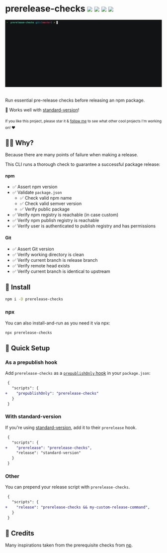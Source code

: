# prerelease-checks <a href="https://npm.im/prerelease-checks"><img src="https://badgen.net/npm/v/prerelease-checks"></a> <a href="https://npm.im/prerelease-checks"><img src="https://badgen.net/npm/dm/prerelease-checks"></a> <a href="https://packagephobia.now.sh/result?p=prerelease-checks"><img src="https://packagephobia.now.sh/badge?p=prerelease-checks"></a> <a href="https://bundlephobia.com/result?p=prerelease-checks"><img src="https://badgen.net/bundlephobia/minzip/prerelease-checks"></a>

<img src=".github/preview.gif">

<br>
<br>

Run essential pre-release checks before releasing an npm package.

💞 Works well with [standard-version](https://github.com/conventional-changelog/standard-version)!

<sub>If you like this project, please star it & [follow me](https://github.com/privatenumber) to see what other cool projects I'm working on! ❤️</sub>


## 🙋‍♂️ Why?
Because there are many points of failure when making a release.

This CLI runs a thorough check to guarantee a successful package release:

#### npm
- ✅ Assert npm version
- ✅ Validate `package.json`
  - ✅ Check valid npm name
  - ✅ Check valid semver version
  - ✅ Verify public package
- ✅ Verify npm registry is reachable (in case custom)
- ✅ Verify npm publish registry is reachable
- ✅ Verify user is authenticated to publish registry and has permissions

#### Git
- ✅ Assert Git version
- ✅ Verify working directory is clean
- ✅ Verify current branch is release branch
- ✅ Verify remote head exists
- ✅ Verify current branch is identical to upstream

## 🚀 Install
```sh
npm i -D prerelease-checks
```

### npx
You can also install-and-run as you need it via npx:
```sh
npx prerelease-checks
```

## 🚦 Quick Setup


### As a prepublish hook
Add `prerelease-checks` as a [`prepublishOnly` hook](https://docs.npmjs.com/cli/v7/using-npm/scripts#life-cycle-scripts) in your `package.json`:
```diff
 {
   "scripts": {
+    "prepublishOnly": "prerelease-checks"
   }
 }
```


### With standard-version
If you're using [standard-version](https://github.com/conventional-changelog/standard-version), add it to their `prerelease` hook.

```diff
 {
   "scripts": {
+    "prerelease": "prerelease-checks",
     "release": "standard-version"
   }
 }
```

### Other
You can prepend your release script with `prerelease-checks`.

```diff
 {
   "scripts": {
+    "release": "prerelease-checks && my-custom-release-command",
   }
 }
```


## 🙏 Credits
Many inspirations taken from the prerequisite checks from [np](https://github.com/sindresorhus/np/).
